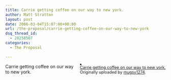 ```yaml
---
title: Carrie getting coffee on our way to new york.
author: Matt Stratton
layout: post
date: 2006-03-04T15:07:00+00:00
url: /the-proposal/carrie-getting-coffee-on-our-way-to-new-york
dsq_thread_id:
  - 28258507
categories:
  - The Proposal

---
```

<div style="float:right;margin-left:10px;margin-bottom:10px;">
  <a href="https://www.flickr.com/photos/mugsy/107618162/" title="photo sharing"><img src="https://static.flickr.com/56/107618162_d4024d64ca_m.jpg" alt="" style="border:solid 2px #000000;" /></a> <br /> <span style="font-size:.9em;margin-top:0;"> <a href="https://www.flickr.com/photos/mugsy/107618162/">Carrie getting coffee on our way to new york.</a> <br /> Originally uploaded by <a href="https://www.flickr.com/people/mugsy/">mugsy1274</a>. </span>
</div>

Carrie getting coffee on our way to new york.